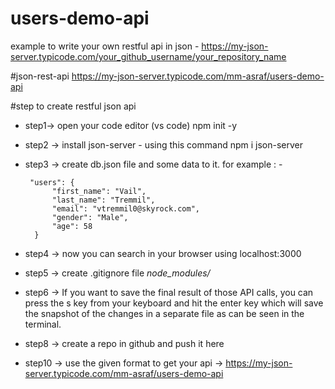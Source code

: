 # users-demo-api
example to write your own restful api in json - https://my-json-server.typicode.com/your_github_username/your_repository_name

#json-rest-api
https://my-json-server.typicode.com/mm-asraf/users-demo-api


#step to create restful json api

- step1-> open your code editor (vs code) npm init -y
- step2 -> install json-server - using this command npm i json-server
- step3 -> create db.json file and some data to it.
for example : -

    

       "users": {
            "first_name": "Vail",
            "last_name": "Tremmil",
            "email": "vtremmil0@skyrock.com",
            "gender": "Male",
            "age": 58
        }
          

- step4 -> now you can search in your browser using localhost:3000
- step5 -> create .gitignore file *node_modules/*
- step6 -> If you want to save the final result of those API calls, you can press the s key from your keyboard and hit the enter key which will save the snapshot of the changes in a separate file as can be seen in the terminal.

- step8 -> create a repo in github and push it here
- step10 -> use the given format to get your api -> https://my-json-server.typicode.com/mm-asraf/users-demo-api 

